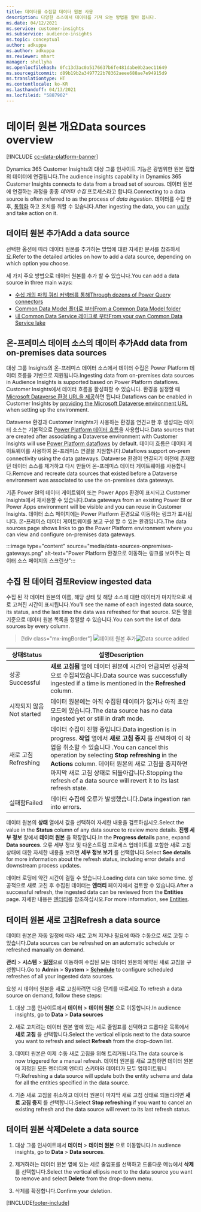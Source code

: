 ```yaml
---
title: 데이터를 수집할 데이터 원본 사용
description: 다양한 소스에서 데이터를 가져 오는 방법을 알아 봅니다.
ms.date: 04/12/2021
ms.service: customer-insights
ms.subservice: audience-insights
ms.topic: conceptual
author: adkuppa
ms.author: adkuppa
ms.reviewer: mhart
manager: shellyha
ms.openlocfilehash: 0fc13d3ac0a5176637b6fe481dabe0b2aec11649
ms.sourcegitcommit: d89b19b2a3497722b78362aeee688ae7e94915d9
ms.translationtype: HT
ms.contentlocale: ko-KR
ms.lasthandoff: 04/13/2021
ms.locfileid: "5887902"
---
```

# <a name="data-sources-overview"></a><span data-ttu-id="4e081-103">데이터 원본 개요</span><span class="sxs-lookup"><span data-stu-id="4e081-103">Data sources overview</span></span>

[!INCLUDE [cc-data-platform-banner](../includes/cc-data-platform-banner.md)]

<span data-ttu-id="4e081-104">Dynamics 365 Customer Insights의 대상 그룹 인사이트 기능은 광범위한 원본 집합의 데이터에 연결됩니다.</span><span class="sxs-lookup"><span data-stu-id="4e081-104">The audience insights capability in Dynamics 365 Customer Insights connects to data from a broad set of sources.</span></span> <span data-ttu-id="4e081-105">데이터 원본에 연결하는 과정을 종종 *데이터 수집* 프로세스라고 합니다.</span><span class="sxs-lookup"><span data-stu-id="4e081-105">Connecting to a data source is often referred to as the process of *data ingestion*.</span></span> <span data-ttu-id="4e081-106">데이터를 수집 한 후, [통합화](data-unification.md) 하고 조치를 취할 수 있습니다.</span><span class="sxs-lookup"><span data-stu-id="4e081-106">After ingesting the data, you can [unify](data-unification.md) and take action on it.</span></span>

## <a name="add-a-data-source"></a><span data-ttu-id="4e081-107">데이터 원본 추가</span><span class="sxs-lookup"><span data-stu-id="4e081-107">Add a data source</span></span>

<span data-ttu-id="4e081-108">선택한 옵션에 따라 데이터 원본를 추가하는 방법에 대한 자세한 문서를 참조하세요.</span><span class="sxs-lookup"><span data-stu-id="4e081-108">Refer to the detailed articles on how to add a data source, depending on which option you choose.</span></span>

<span data-ttu-id="4e081-109">세 가지 주요 방법으로 데이터 원본를 추가 할 수 있습니다.</span><span class="sxs-lookup"><span data-stu-id="4e081-109">You can add a data source in three main ways:</span></span>

- [<span data-ttu-id="4e081-110">수십 개의 파워 쿼리 커넥터를 통해</span><span class="sxs-lookup"><span data-stu-id="4e081-110">Through dozens of Power Query connectors</span></span>](connect-power-query.md)
- [<span data-ttu-id="4e081-111">Common Data Model 폴더로 부터</span><span class="sxs-lookup"><span data-stu-id="4e081-111">From a Common Data Model folder</span></span>](connect-common-data-model.md)
- [<span data-ttu-id="4e081-112">내 Common Data Service 레이크로 부터</span><span class="sxs-lookup"><span data-stu-id="4e081-112">From your own Common Data Service lake</span></span>](connect-common-data-service-lake.md)

## <a name="add-data-from-on-premises-data-sources"></a><span data-ttu-id="4e081-113">온-프레미스 데이터 소스의 데이터 추가</span><span class="sxs-lookup"><span data-stu-id="4e081-113">Add data from on-premises data sources</span></span>

<span data-ttu-id="4e081-114">대상 그룹 Insights의 온-프레미스 데이터 소스에서 데이터 수집은 Power Platform 데이터 흐름을 기반으로 지원됩니다.</span><span class="sxs-lookup"><span data-stu-id="4e081-114">Ingesting data from on-premises data sources in Audience Insights is supported based on Power Platform dataflows.</span></span> <span data-ttu-id="4e081-115">Customer Insights에서 데이터 흐름을 활성화할 수 있습니다. 환경을 설정할 때 [Microsoft Dataverse 환경 URL을 제공](manage-environments.md#create-an-environment-in-an-existing-organization)하면 됩니다.</span><span class="sxs-lookup"><span data-stu-id="4e081-115">Dataflows can be enabled in Customer Insights by [providing the Microsoft Dataverse environment URL](manage-environments.md#create-an-environment-in-an-existing-organization) when setting up the environment.</span></span>

<span data-ttu-id="4e081-116">Dataverse 환경과 Customer Insights가 사용하는 환경을 연견ㄹ한 후 생성되는 데이터 소스는 기본적으로 [Power Platform 데이터 흐름](/power-query/dataflows/overview-dataflows-across-power-platform-dynamics-365)을 사용합니다.</span><span class="sxs-lookup"><span data-stu-id="4e081-116">Data sources that are created after associating a Dataverse environment with Customer Insights will use [Power Platform dataflows](/power-query/dataflows/overview-dataflows-across-power-platform-dynamics-365) by default.</span></span> <span data-ttu-id="4e081-117">데이터 흐름은 데이터 게이트웨이를 사용하여 온-프레미스 연결을 지원합니다.</span><span class="sxs-lookup"><span data-stu-id="4e081-117">Dataflows support on-prem connectivity using the data gateways.</span></span> <span data-ttu-id="4e081-118">Dataverse 환경이 연결되기 이전에 존재했던 데이터 소스를 제거하고 다시 만들어 온-프레미스 데이터 게이트웨이를 사용합니다.</span><span class="sxs-lookup"><span data-stu-id="4e081-118">Remove and recreate data sources that existed before a Dataverse environment was associated to use the on-premises data gateways.</span></span>

<span data-ttu-id="4e081-119">기존 Power BI의 데이터 게이트웨이 또는 Power Apps 환경이 표시되고 Customer Insights에서 재사용할 수 있습니다.</span><span class="sxs-lookup"><span data-stu-id="4e081-119">Data gateways from an existing Power BI or Power Apps environment will be visible and you can reuse in Customer Insights.</span></span> <span data-ttu-id="4e081-120">데이터 소스 페이지에는 Power Platform 환경으로 이동하는 링크가 표시됩니다. 온-프레미스 데이터 게이트웨이를 보고 구성 할 수 있는 환경입니다.</span><span class="sxs-lookup"><span data-stu-id="4e081-120">The data sources page shows links to go the Power Platform environment where you can view and configure on-premises data gateways.</span></span>

:::image type="content" source="media/data-sources-onpremises-gateways.png" alt-text="Power Platform 환경으로 이동하는 링크를 보여주는 데이터 소스 페이지의 스크린샷":::

## <a name="review-ingested-data"></a><span data-ttu-id="4e081-122">수집 된 데이터 검토</span><span class="sxs-lookup"><span data-stu-id="4e081-122">Review ingested data</span></span>

<span data-ttu-id="4e081-123">수집 된 각 데이터 원본의 이름, 해당 상태 및 해당 소스에 대한 데이터가 마지막으로 새로 고쳐진 시간이 표시됩니다.</span><span class="sxs-lookup"><span data-stu-id="4e081-123">You'll see the name of each ingested data source, its status, and the last time the data was refreshed for that source.</span></span> <span data-ttu-id="4e081-124">모든 열을 기준으로 데이터 원본 목록을 정렬할 수 있습니다.</span><span class="sxs-lookup"><span data-stu-id="4e081-124">You can sort the list of data sources by every column.</span></span>

> [!div class="mx-imgBorder"]
> <span data-ttu-id="4e081-125">![데이터 원본 추가](media/configure-data-datasource-added.png "데이터 원본 추가")</span><span class="sxs-lookup"><span data-stu-id="4e081-125">![Data source added](media/configure-data-datasource-added.png "Data source added")</span></span>

|<span data-ttu-id="4e081-126">상태</span><span class="sxs-lookup"><span data-stu-id="4e081-126">Status</span></span>  |<span data-ttu-id="4e081-127">설명</span><span class="sxs-lookup"><span data-stu-id="4e081-127">Description</span></span>  |
|---------|---------|
|<span data-ttu-id="4e081-128">성공</span><span class="sxs-lookup"><span data-stu-id="4e081-128">Successful</span></span>   |<span data-ttu-id="4e081-129">**새로 고침됨** 열에 데이터 원본에 시간이 언급되면 성공적으로 수집되었습니다.</span><span class="sxs-lookup"><span data-stu-id="4e081-129">Data source was successfully ingested if a time is mentioned in the **Refreshed** column.</span></span>
|<span data-ttu-id="4e081-130">시작되지 않음</span><span class="sxs-lookup"><span data-stu-id="4e081-130">Not started</span></span>   |<span data-ttu-id="4e081-131">데이터 원본에는 아직 수집된 데이터가 없거나 아직 초안 모드에 있습니다.</span><span class="sxs-lookup"><span data-stu-id="4e081-131">The data source has no data ingested yet or still in draft mode.</span></span>         |
|<span data-ttu-id="4e081-132">새로 고침</span><span class="sxs-lookup"><span data-stu-id="4e081-132">Refreshing</span></span>    |<span data-ttu-id="4e081-133">데이터 수집이 진행 중입니다.</span><span class="sxs-lookup"><span data-stu-id="4e081-133">Data ingestion is in progress.</span></span> <span data-ttu-id="4e081-134">**작업** 열에서 **새로 고침 중지** 를 선택하여 이 작업을 취소할 수 있습니다 .</span><span class="sxs-lookup"><span data-stu-id="4e081-134">You can cancel this operation by selecting **Stop refreshing** in the **Actions** column.</span></span> <span data-ttu-id="4e081-135">데이터 원본의 새로 고침을 중지하면 마지막 새로 고침 상태로 되돌아갑니다.</span><span class="sxs-lookup"><span data-stu-id="4e081-135">Stopping the refresh of a data source will revert it to its last refresh state.</span></span>       |
|<span data-ttu-id="4e081-136">실패함</span><span class="sxs-lookup"><span data-stu-id="4e081-136">Failed</span></span>     |<span data-ttu-id="4e081-137">데이터 수집에 오류가 발생했습니다.</span><span class="sxs-lookup"><span data-stu-id="4e081-137">Data ingestion ran into errors.</span></span>         |

<span data-ttu-id="4e081-138">데이터 원본의 **상태** 열에서 값을 선택하여 자세한 내용을 검토하십시오.</span><span class="sxs-lookup"><span data-stu-id="4e081-138">Select the value in the **Status** column of any data source to review more details.</span></span> <span data-ttu-id="4e081-139">**진행 세부 정보** 창에서 **데이터 원본** 을 확장합니다.</span><span class="sxs-lookup"><span data-stu-id="4e081-139">In the **Progress details** pane, expand **Data sources**.</span></span> <span data-ttu-id="4e081-140">오류 세부 정보 및 다운스트림 프로세스 업데이트를 포함한 새로 고침 상태에 대한 자세한 내용을 보려면 **세부 정보 보기** 를 선택합니다.</span><span class="sxs-lookup"><span data-stu-id="4e081-140">Select **See details** for more information about the refresh status, including error details and downstream process updates.</span></span>

<span data-ttu-id="4e081-141">데이터 로딩에 약간 시간이 걸릴 수 있습니다.</span><span class="sxs-lookup"><span data-stu-id="4e081-141">Loading data can take some time.</span></span> <span data-ttu-id="4e081-142">성공적으로 새로 고친 후 수집된 데이터는 **엔터티** 페이지에서 검토할 수 있습니다.</span><span class="sxs-lookup"><span data-stu-id="4e081-142">After a successful refresh, the ingested data can be reviewed from the **Entities** page.</span></span> <span data-ttu-id="4e081-143">자세한 내용은 [엔터티](entities.md)를 참조하십시오.</span><span class="sxs-lookup"><span data-stu-id="4e081-143">For more information, see [Entities](entities.md).</span></span>

## <a name="refresh-a-data-source"></a><span data-ttu-id="4e081-144">데이터 원본 새로 고침</span><span class="sxs-lookup"><span data-stu-id="4e081-144">Refresh a data source</span></span>

<span data-ttu-id="4e081-145">데이터 원본은 자동 일정에 따라 새로 고쳐 지거나 필요에 따라 수동으로 새로 고칠 수 있습니다.</span><span class="sxs-lookup"><span data-stu-id="4e081-145">Data sources can be refreshed on an automatic schedule or refreshed manually on demand.</span></span> 

<span data-ttu-id="4e081-146">**관리** > **시스템** > [**일정**](system.md#schedule-tab)으로 이동하여 수집된 모든 데이터 원본의 예약된 새로 고침을 구성합니다.</span><span class="sxs-lookup"><span data-stu-id="4e081-146">Go to **Admin** > **System** > [**Schedule**](system.md#schedule-tab) to configure scheduled refreshes of all your ingested data sources.</span></span>

<span data-ttu-id="4e081-147">요청 시 데이터 원본을 새로 고침하려면 다음 단계를 따르세요.</span><span class="sxs-lookup"><span data-stu-id="4e081-147">To refresh a data source on demand, follow these steps:</span></span>

1. <span data-ttu-id="4e081-148">대상 그룹 인사이트에서 **데이터** > **데이터 원본** 으로 이동합니다.</span><span class="sxs-lookup"><span data-stu-id="4e081-148">In audience insights, go to **Data** > **Data sources**</span></span>

2. <span data-ttu-id="4e081-149">새로 고치려는 데이터 원본 옆에 있는 세로 줄임표를 선택하고 드롭다운 목록에서 **새로 고침** 을 선택합니다.</span><span class="sxs-lookup"><span data-stu-id="4e081-149">Select the vertical ellipsis next to the data source you want to refresh and select **Refresh** from the drop-down list.</span></span>

3. <span data-ttu-id="4e081-150">데이터 원본은 이제 수동 새로 고침을 위해 트리거됩니다.</span><span class="sxs-lookup"><span data-stu-id="4e081-150">The data source is now triggered for a manual refresh.</span></span> <span data-ttu-id="4e081-151">데이터 원본를 새로 고침하면 데이터 원본에 지정된 모든 엔터티의 엔터티 스키마와 데이터가 모두 업데이트됩니다.</span><span class="sxs-lookup"><span data-stu-id="4e081-151">Refreshing a data source will update both the entity schema and data for all the entities specified in the data source.</span></span>

4. <span data-ttu-id="4e081-152">기존 새로 고침을 취소하고 데이터 원본이 마지막 새로 고침 상태로 되돌리려면 **새로 고침 중지** 를 선택합니다.</span><span class="sxs-lookup"><span data-stu-id="4e081-152">Select **Stop refreshing** if you want to cancel an existing refresh and the data source will revert to its last refresh status.</span></span>

## <a name="delete-a-data-source"></a><span data-ttu-id="4e081-153">데이터 원본 삭제</span><span class="sxs-lookup"><span data-stu-id="4e081-153">Delete a data source</span></span>

1. <span data-ttu-id="4e081-154">대상 그룹 인사이트에서 **데이터** > **데이터 원본** 으로 이동합니다.</span><span class="sxs-lookup"><span data-stu-id="4e081-154">In audience insights, go to **Data** > **Data sources**.</span></span>

2. <span data-ttu-id="4e081-155">제거하려는 데이터 원본 옆에 있는 세로 줄임표를 선택하고 드롭다운 메뉴에서 **삭제** 를 선택합니다.</span><span class="sxs-lookup"><span data-stu-id="4e081-155">Select the vertical ellipsis next to the data source you want to remove and select **Delete** from the drop-down menu.</span></span>

3. <span data-ttu-id="4e081-156">삭제를 확정합니다.</span><span class="sxs-lookup"><span data-stu-id="4e081-156">Confirm your deletion.</span></span>


[!INCLUDE[footer-include](../includes/footer-banner.md)]
